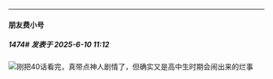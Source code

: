 ﻿
*****

####  朋友费小号  
##### 1474#       发表于 2025-6-10 11:12

<img src="https://static.stage1st.com/image/smiley/face2017/066.png" referrerpolicy="no-referrer">刚把40话看完，真带点神人剧情了，但确实又是高中生时期会闹出来的烂事

